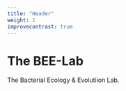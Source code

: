 ```yaml
---
title: "Header"
weight: 1
improvecontrast: true
---
```


# The BEE-Lab

The Bacterial Ecology & Evolutiion Lab.
